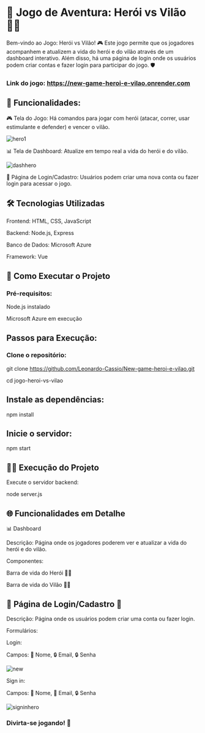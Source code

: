 
# 🏹 Jogo de Aventura: Herói vs Vilão 🦹‍♂️
Bem-vindo ao Jogo: Herói vs Vilão! 
🎮 Este jogo permite que os jogadores acompanhem e atualizem a vida do herói e do vilão através de um dashboard interativo. Além disso, há uma página de login onde os usuários podem criar contas e fazer login para participar do jogo. 🛡️

### Link do jogo: https://new-game-heroi-e-vilao.onrender.com

## 🌟 Funcionalidades:

🎮 Tela do Jogo: Há comandos para jogar com herói (atacar, correr, usar estimulante e defender) e vencer o vilão.

![hero1](https://github.com/Leonardo-Cassio/New-game-heroi-e-vilao/assets/143566209/afcdf093-a814-4697-aecb-c9865c6b9e30)

📊 Tela de Dashboard: Atualize em tempo real a vida do herói e do vilão.

![dashhero](https://github.com/Leonardo-Cassio/New-game-heroi-e-vilao/assets/143566209/1d9c7fea-0742-4a10-b6d8-032623bb4dc7)

🔑 Página de Login/Cadastro: Usuários podem criar uma nova conta ou fazer login para acessar o jogo.

## 🛠️ Tecnologias Utilizadas
Frontend: HTML, CSS, JavaScript

Backend: Node.js, Express

Banco de Dados: Microsoft Azure

Framework: Vue

## 🚀 Como Executar o Projeto

### Pré-requisitos:

Node.js instalado

Microsoft Azure em execução

## Passos para Execução:

### Clone o repositório:

git clone https://github.com/Leonardo-Cassio/New-game-heroi-e-vilao.git

cd jogo-heroi-vs-vilao

## Instale as dependências:

npm install

## Inicie o servidor:

npm start

## 🧑‍💻 Execução do Projeto

Execute o servidor backend:

node server.js

## 🌐 Funcionalidades em Detalhe
📊 Dashboard

Descrição: Página onde os jogadores poderem ver e atualizar a vida do herói e do vilão.

Componentes:

Barra de vida do Herói 🦸‍♂️

Barra de vida do Vilão 🦹‍♂️

## 🔑 Página de Login/Cadastro 📂
Descrição: Página onde os usuários podem criar uma conta ou fazer login.

Formulários:

Login:

Campos: 🧑 Nome, 🔒 Email, 🔒 Senha

![new](https://github.com/Leonardo-Cassio/New-game-heroi-e-vilao/assets/143566209/dcc26b12-e4dc-4700-a5c8-a969e02f402b)

Sign in:

Campos: 🧑 Nome, 📧 Email, 🔒 Senha

![signinhero](https://github.com/Leonardo-Cassio/New-game-heroi-e-vilao/assets/143566209/8bcffd59-c81f-417b-84a4-61d5b7a87e0c)

### Divirta-se jogando! 🎉
